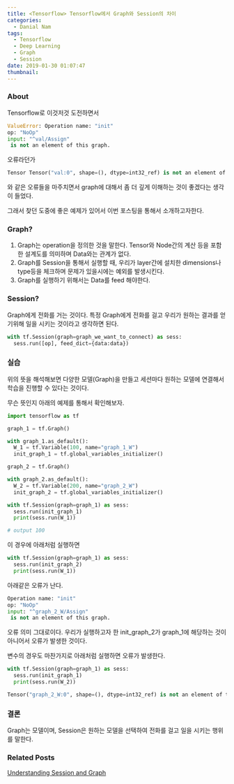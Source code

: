 ```yaml
---
title: <Tensorflow> Tensorflow에서 Graph와 Session의 차이
categories:
  - Danial Nam
tags:
  - Tensorflow
  - Deep Learning
  - Graph
  - Session
date: 2019-01-30 01:07:47
thumbnail:
---
```

<div style='display: none;'>
<img src="/images/danial/tensorflow.jpeg">
</div>

### About
Tensorflow로 이것저것 도전하면서
```python
ValueError: Operation name: "init"
op: "NoOp"
input: "^val/Assign"
 is not an element of this graph.
```
오류라던가
```python
Tensor Tensor("val:0", shape=(), dtype=int32_ref) is not an element of this graph.
```
와 같은 오류들을 마주치면서 graph에 대해서 좀 더 깊게 이해하는 것이 좋겠다는 생각이 들었다.

그래서 찾던 도중에 좋은 예제가 있어서 이번 포스팅을 통해서 소개하고자한다.

### Graph?
1. Graph는 operation을 정의한 것을 말한다. Tensor와 Node간의 계산 등을 포함한 설계도를 의미하며 Data와는 관계가 없다.
2. Graph를 Session을 통해서 실행할 때, 우리가 layer간에 설치한 dimensions나 type등을 체크하며 문제가 있을시에는 예외를 발생시킨다.
3. Graph를 실행하기 위해서는 Data를 feed 해야한다.

### Session?
Graph에게 전화를 거는 것이다. 특정 Graph에게 전화를 걸고 우리가 원하는 결과를 얻기위해 일을 시키는 것이라고 생각하면 된다.
```python
with tf.Session(graph=graph_we_want_to_connect) as sess:
  sess.run([op], feed_dict={data:data})
```

### 실습
위의 뜻을 해석해보면 다양한 모델(Graph)을 만들고 세션마다 원하는 모델에 연결해서 학습을 진행할 수 있다는 것이다.

무슨 뜻인지 아래의 예제를 통해서 확인해보자.

```python
import tensorflow as tf

graph_1 = tf.Graph()

with graph_1.as_default():
  W_1 = tf.Variable(100, name="graph_1_W")
  init_graph_1 = tf.global_variables_initializer()

graph_2 = tf.Graph()

with graph_2.as_default():
  W_2 = tf.Variable(200, name="graph_2_W")
  init_graph_2 = tf.global_variables_initializer()

with tf.Session(graph=graph_1) as sess:
  sess.run(init_graph_1)
  print(sess.run(W_1))

# output 100
```
이 경우에 아래처럼 실행하면
```python
with tf.Session(graph=graph_1) as sess:
  sess.run(init_graph_2)
  print(sess.run(W_1))
```
아래같은 오류가 난다.
```python
Operation name: "init"
op: "NoOp"
input: "^graph_2_W/Assign"
 is not an element of this graph.
```
오류 의미 그대로이다. 우리가 실행하고자 한 init_graph_2가 graph_1에 해당하는 것이 아니어서 오류가 발생한 것이다.

변수의 경우도 마찬가지로 아래처럼 실행하면 오류가 발생한다.
```python
with tf.Session(graph=graph_1) as sess:
  sess.run(init_graph_1)
  print(sess.run(W_2))
```

```python
Tensor("graph_2_W:0", shape=(), dtype=int32_ref) is not an element of this graph.
```

### 결론
Graph는 모델이며, Session은 원하는 모델을 선택하여 전화를 걸고 일을 시키는 행위를 말한다.

### Related Posts
[Understanding Session and Graph](http://goingmyway.cn/2017/07/14/Understanding-Session-and-Graph/)
